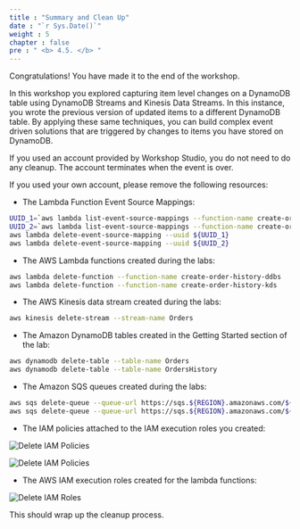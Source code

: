 ```yaml
---
title : "Summary and Clean Up"
date : "`r Sys.Date()`"
weight : 5
chapter : false
pre : " <b> 4.5. </b> "
---
```


Congratulations! You have made it to the end of the workshop.

In this workshop you explored capturing item level changes on a DynamoDB table using DynamoDB Streams and Kinesis Data Streams. In this instance, you wrote the previous version of updated items to a different DynamoDB table. By applying these same techniques, you can build complex event driven solutions that are triggered by changes to items you have stored on DynamoDB.

If you used an account provided by Workshop Studio, you do not need to do any cleanup. The account terminates when the event is over.

If you used your own account, please remove the following resources:

- The Lambda Function Event Source Mappings:

```bash
UUID_1=`aws lambda list-event-source-mappings --function-name create-order-history-kds --query 'EventSourceMappings[].UUID' --output text`
UUID_2=`aws lambda list-event-source-mappings --function-name create-order-history-ddbs --query 'EventSourceMappings[].UUID' --output text`
aws lambda delete-event-source-mapping --uuid ${UUID_1}
aws lambda delete-event-source-mapping --uuid ${UUID_2}
```

- The AWS Lambda functions created during the labs:

```bash
aws lambda delete-function --function-name create-order-history-ddbs
aws lambda delete-function --function-name create-order-history-kds
```

- The AWS Kinesis data stream created during the labs:

```bash
aws kinesis delete-stream --stream-name Orders
```

- The Amazon DynamoDB tables created in the Getting Started section of the lab:

```bash
aws dynamodb delete-table --table-name Orders
aws dynamodb delete-table --table-name OrdersHistory
```

- The Amazon SQS queues created during the labs:

```bash
aws sqs delete-queue --queue-url https://sqs.${REGION}.amazonaws.com/${ACCOUNT_ID}/orders-ddbs-dlq
aws sqs delete-queue --queue-url https://sqs.${REGION}.amazonaws.com/${ACCOUNT_ID}/orders-kds-dlq
```

- The IAM policies attached to the IAM execution roles you created:

![Delete IAM Policies](/images/4/4.5/1.png)

![Delete IAM Policies](/images/4/4.5/2.png)

- The AWS IAM execution roles created for the lambda functions:

![Delete IAM Roles](/images/4/4.5/3.png)

This should wrap up the cleanup process.